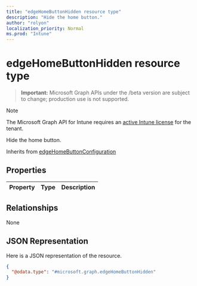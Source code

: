 ```yaml
---
title: "edgeHomeButtonHidden resource type"
description: "Hide the home button."
author: "rolyon"
localization_priority: Normal
ms.prod: "Intune"
---
```


# edgeHomeButtonHidden resource type

> **Important:** Microsoft Graph APIs under the /beta version are subject to change; production use is not supported.

> [!NOTE]
> The Microsoft Graph API for Intune requires an [active Intune license](https://go.microsoft.com/fwlink/?linkid=839381) for the tenant.

Hide the home button.


Inherits from [edgeHomeButtonConfiguration](../resources/intune-deviceconfig-edgehomebuttonconfiguration.md)

## Properties
|Property|Type|Description|
|:---|:---|:---|

## Relationships
None

## JSON Representation
Here is a JSON representation of the resource.
<!-- {
  "blockType": "resource",
  "@odata.type": "microsoft.graph.edgeHomeButtonHidden"
}
-->
``` json
{
  "@odata.type": "#microsoft.graph.edgeHomeButtonHidden"
}
```





